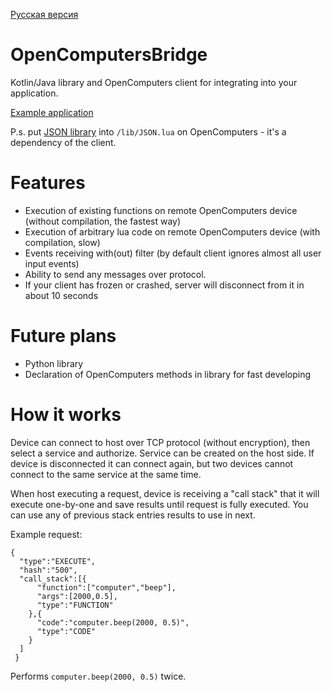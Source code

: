 [Русская версия](https://github.com/HeroBrine1st/OpenComputersBridge/blob/master/README-RU.md)
# OpenComputersBridge
Kotlin/Java library and OpenComputers client for integrating into your application.

[Example application](https://github.com/HeroBrine1st/OpenComputersBridge/blob/master/src/main/kotlin/ru/herobrine1st/ocbridge/Demo.kt)

P.s. put [JSON library](https://pastebin.com/ji28sbxU) into ``/lib/JSON.lua`` on OpenComputers - it's a dependency of the client.
# Features
* Execution of existing functions on remote OpenComputers device (without compilation, the fastest way)
* Execution of arbitrary lua code on remote OpenComputers device (with compilation, slow)
* Events receiving with(out) filter (by default client ignores almost all user input events)
* Ability to send any messages over protocol.
* If your client has frozen or crashed, server will disconnect from it in about 10 seconds

# Future plans
* Python library
* Declaration of OpenComputers methods in library for fast developing

# How it works
Device can connect to host over TCP protocol (without encryption), then select a service and authorize. Service can be created on the host side.
If device is disconnected it can connect again, but two devices cannot connect to the same service at the same time.

When host executing a request, device is receiving a "call stack" that it will execute one-by-one and save results until request is fully executed. 
You can use any of previous stack entries results to use in next.

Example request:

```
{
  "type":"EXECUTE",
  "hash":"500",
  "call_stack":[{
      "function":["computer","beep"],
      "args":[2000,0.5],
      "type":"FUNCTION"
    },{
      "code":"computer.beep(2000, 0.5)",
      "type":"CODE"
    }
  ]
 }
```
Performs ``computer.beep(2000, 0.5)`` twice.
